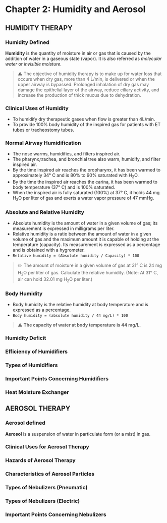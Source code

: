 # Chapter 2: Humidity and Aerosol

## HUMIDITY THERAPY

### Humidity Defined

**Humidity**  is the quantity of moisture in air or gas that is caused by the
addition of water in a gaseous state (vapor). It is also referred as
*molecular water* or *invisible moisture*.

> :warning: The objective of humidity therapy is to make up for water loss that
> occurs when dry gas, more than 4 L/min, is delivered or when the upper airway
> is bypassed. Prolonged inhalation  of dry gas may damage the epithelial layer
> of the airway, reduce ciliary activity, and increase the production of thick
> mucus due to dehydration.

### Clinical Uses of Humidity

- To humidify dry therapeutic gases when flow is greater than 4L/min.
- To provide 100% body humidity of the inspired gas for patients with ET tubes
  or tracheostomy tubes.

### Normal Airway Humidification

- The nose warms, humidifies, and filters inspired air.
- The pharynx,trachea, and bronchial tree also warm, humidify, and filter
  inspired air.
- By the time inspired air reaches the oropharynx, it has been warmed to
  approximately 34° C and is 80% to 90% saturated with H<sub>2</sub>O.
- By the time the inspired air reaches the carina, it has been warmed to body
  temperature (37° C) and is 100% saturated.
- When the inspired air is fully saturated (100%) at 37° C, it holds 44 mg
  H<sub>2</sub>O per liter of gas and exerts a water vapor pressure of 47 mmHg.

### Absolute and Relative Humidity

- Absolute humidity is the amount of water in a given volume of gas; its
  measurement is expressed in milligrams per liter.
- Relative humidity is a ratio between the amount of water in a given volume of
  gas and the maximum amount it is capable of holding at the temperature
(capacity). Its measurement is expressed as a percentage and is obtained with a
hygrometer.
- `Relative humidity = (Absolute humidity / Capacity) * 100`
> :pencil2: The amount of moisture in a given volume of gas at 31° C is 24 mg
> H<sub>2</sub>O per liter of gas. Calculate the relative humidity. (Note: At
> 31° C, air can hold 32.01 mg H<sub>2</sub>O per liter.)

### Body Humidity

- Body humidity is the relative humidity at body temperature and is expressed
  as a percentage.
- `Body humidity = (absolute humidity / 44 mg/L) * 100`
> :warning: **The capacity of water at body temperature is 44 mg/L.**

### Humidity Deficit

### Efficiency of Humidifiers

### Types of Humidifiers

### Important Points Concerning Humidifiers

### Heat Moisture Exchanger

## AEROSOL THERAPY

### Aerosol defined

**Aerosol** is a suspension of water in particulate form (or a mist) in gas.

### Clinical Uses for Aerosol Therapy

### Hazards of Aerosol Therapy

### Characteristics of Aerosol Particles

### Types of Nebulizers (Pneumatic)

### Types of Nebulizers (Electric)

### Important Points Concerning Nebulizers
